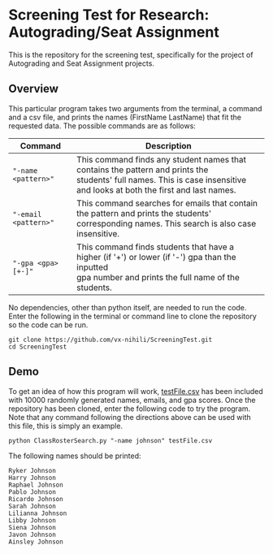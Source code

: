 # Screening Test for Research: Autograding/Seat Assignment
This is the repository for the screening test, specifically for the project of Autograding and Seat Assignment projects.

## Overview
This particular program takes two arguments from the terminal, a command and a csv file, and prints the names (FirstName LastName) that fit the requested data. The possible commands are as follows:

|      **Command**                                         |               **Description**             |
| -------------------------------------------------------- | ----------------------------------------- |
| `"-name <pattern>"`  | This command finds any student names that contains the pattern and prints the<br> students' full names. This is case insensitive and looks at both the first and last names. |
| `"-email <pattern>"` | This command searches for emails that contain the pattern and prints the students' <br>corresponding names. This search is also case insensitive.    |
| `"-gpa <gpa>[+-]"`   | This command finds students that have a higher (if '+') or lower (if '-') gpa than the inputted <br>gpa number and prints the full name of the students. |

No dependencies, other than python itself, are needed to run the code. Enter the following in the terminal or command line to clone the repository so the code can be run.
```
git clone https://github.com/vx-nihili/ScreeningTest.git
cd ScreeningTest
```

## Demo
To get an idea of how this program will work, [testFile.csv](https://github.com/vx-nihili/ScreeningTest/blob/master/testFile.csv) has been included with 10000 randomly generated names, emails, and gpa scores. Once the repository has been cloned, enter the following code to try the program. Note that any command following the directions above can be used with this file, this is simply an example.
```
python ClassRosterSearch.py "-name johnson" testFile.csv
```
The following names should be printed:
```
Ryker Johnson
Harry Johnson
Raphael Johnson
Pablo Johnson
Ricardo Johnson
Sarah Johnson
Lilianna Johnson
Libby Johnson
Siena Johnson
Javon Johnson
Ainsley Johnson
```
